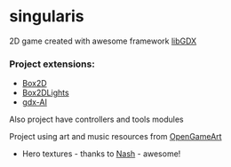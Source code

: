 #  singularis
2D game created with awesome framework [libGDX](https://libgdx.badlogicgames.com/)

### Project extensions:
  * [Box2D](http://box2d.org/)
  * [Box2DLights](https://github.com/libgdx/box2dlights)
  * [gdx-AI](https://github.com/libgdx/gdx-ai)
  
  Also project have controllers and tools modules

Project using art and music resources from [OpenGameArt](http://opengameart.org)
 * Hero textures - thanks to [Nash](http://opengameart.org/users/nash) - awesome!  


